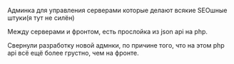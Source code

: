 Админка для управления серверами которые делают всякие SEOшные штуки(я тут не силён)

Между серверами и фронтом, есть прослойка из json api на php. 

Свернули разработку новой адмнки, по причине того,
что на этом php api всё ещё более грустно, чем на фронте.

